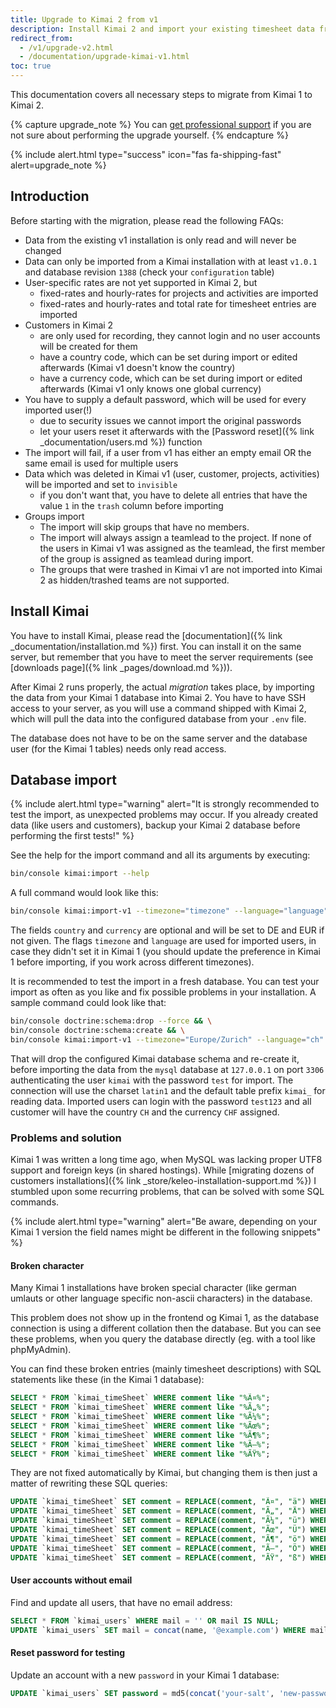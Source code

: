 ```yaml
---
title: Upgrade to Kimai 2 from v1
description: Install Kimai 2 and import your existing timesheet data from Kimai 1
redirect_from:
  - /v1/upgrade-v2.html
  - /documentation/upgrade-kimai-v1.html
toc: true
---
```


This documentation covers all necessary steps to migrate from Kimai 1 to Kimai 2.

{% capture upgrade_note %}
You can <a href="{% link _store/keleo-installation-support.md %}">get professional support</a> if you are not sure about performing the upgrade yourself. 
{% endcapture %}

{% include alert.html type="success" icon="fas fa-shipping-fast" alert=upgrade_note %} 

## Introduction

Before starting with the migration, please read the following FAQs:

- Data from the existing v1 installation is only read and will never be changed
- Data can only be imported from a Kimai installation with at least `v1.0.1` and database revision `1388` (check your `configuration` table)
- User-specific rates are not yet supported in Kimai 2, but
  - fixed-rates and hourly-rates for projects and activities are imported
  - fixed-rates and hourly-rates and total rate for timesheet entries are imported
- Customers in Kimai 2
  - are only used for recording, they cannot login and no user accounts will be created for them
  - have a country code, which can be set during import or edited afterwards (Kimai v1 doesn't know the country)
  - have a currency code, which can be set during import or edited afterwards (Kimai v1 only knows one global currency)
- You have to supply a default password, which will be used for every imported user(!)
  - due to security issues we cannot import the original passwords
  - let your users reset it afterwards with the [Password reset]({% link _documentation/users.md %}) function
- The import will fail, if a user from v1 has either an empty email OR the same email is used for multiple users
- Data which was deleted in Kimai v1 (user, customer, projects, activities) will be imported and set to `invisible`
  - if you don't want that, you have to delete all entries that have the value `1` in the `trash` column before importing
- Groups import
  - The import will skip groups that have no members. 
  - The import will always assign a teamlead to the project. If none of the users in Kimai v1 was assigned as the teamlead, the first member of the group is assigned as teamlead during import. 
  - The groups that were trashed in Kimai v1 are not imported into Kimai 2 as hidden/trashed teams are not supported.

## Install Kimai

You have to install Kimai, please read the [documentation]({% link _documentation/installation.md %}) first.
You can install it on the same server, but remember that you have to meet the server requirements (see [downloads page]({% link _pages/download.md %})).

After Kimai 2 runs properly, the actual *migration* takes place, by importing the data from your Kimai 1 database into Kimai 2.
You have to have SSH access to your server, as you will use a command shipped with Kimai 2, which will pull the data into the configured database from your `.env` file.

The database does not have to be on the same server and the database user (for the Kimai 1 tables) needs only read access.
     
## Database import

{% include alert.html type="warning" alert="It is strongly recommended to test the import, as unexpected problems may occur. If you already created data (like users and customers), backup your Kimai 2 database before performing the first tests!" %} 

See the help for the import command and all its arguments by executing:

```bash
bin/console kimai:import --help
```

A full command would look like this:
```bash
bin/console kimai:import-v1 --timezone="timezone" --language="language" --global "mysql://user:password@127.0.0.1:3306/database?charset=utf8" "db_prefix" "password" "country" "currency" 
```

The fields `country` and `currency` are optional and will be set to DE and EUR if not given.
The flags `timezone` and `language` are used for imported users, in case they didn't set it in Kimai 1 (you should update the preference in Kimai 1 before importing, if you work across different timezones).

It is recommended to test the import in a fresh database. You can test your import as often as you like and fix possible problems in your installation.
A sample command could look like that:
```bash
bin/console doctrine:schema:drop --force && \
bin/console doctrine:schema:create && \
bin/console kimai:import-v1 --timezone="Europe/Zurich" --language="ch" --global "mysql://kimai:test@127.0.0.1:3306/kimai?charset=latin1" "kimai_" "test123" "CH" "CHF"
```
That will drop the configured Kimai database schema and re-create it, before importing the data from the `mysql` database at `127.0.0.1` on port `3306` authenticating the user `kimai` with the password `test` for import.
The connection will use the charset `latin1` and the default table prefix `kimai_` for reading data. Imported users can login with the password `test123` and all customer will have the country `CH` and the currency `CHF` assigned.

### Problems and solution

Kimai 1 was written a long time ago, when MySQL was lacking proper UTF8 support and foreign keys (in shared hostings).
While [migrating dozens of customers installations]({% link _store/keleo-installation-support.md %}) I stumbled upon some recurring problems, 
that can be solved with some SQL commands.  

{% include alert.html type="warning" alert="Be aware, depending on your Kimai 1 version the field names might be different in the following snippets" %} 

#### Broken character

Many Kimai 1 installations have broken special character (like german umlauts or other language specific non-ascii characters) in the database.

This problem does not show up in the frontend og Kimai 1, as the database connection is using a different collation then the database. 
But you can see these problems, when you query the database directly (eg. with a tool like phpMyAdmin). 

You can find these broken entries (mainly timesheet descriptions) with SQL statements like these (in the Kimai 1 database):
```sql 
SELECT * FROM `kimai_timeSheet` WHERE comment like "%Ã¤%";
SELECT * FROM `kimai_timeSheet` WHERE comment like "%Ã„%";
SELECT * FROM `kimai_timeSheet` WHERE comment like "%Ã¼%";
SELECT * FROM `kimai_timeSheet` WHERE comment like "%Ãœ%";
SELECT * FROM `kimai_timeSheet` WHERE comment like "%Ã¶%";
SELECT * FROM `kimai_timeSheet` WHERE comment like "%Ã–%";
SELECT * FROM `kimai_timeSheet` WHERE comment like "%ÃŸ%";
```

They are not fixed automatically by Kimai, but changing them is then just a matter of rewriting these SQL queries:
```sql 
UPDATE `kimai_timeSheet` SET comment = REPLACE(comment, "Ã¤", "ä") WHERE comment like "%Ã¤%";
UPDATE `kimai_timeSheet` SET comment = REPLACE(comment, "Ã„", "Ä") WHERE comment like "%Ã„%";
UPDATE `kimai_timeSheet` SET comment = REPLACE(comment, "Ã¼", "ü") WHERE comment like "%Ã¼%";
UPDATE `kimai_timeSheet` SET comment = REPLACE(comment, "Ãœ", "Ü") WHERE comment like "%Ãœ%";
UPDATE `kimai_timeSheet` SET comment = REPLACE(comment, "Ã¶", "ö") WHERE comment like "%Ã¶%";
UPDATE `kimai_timeSheet` SET comment = REPLACE(comment, "Ã–", "Ö") WHERE comment like "%Ã–%";
UPDATE `kimai_timeSheet` SET comment = REPLACE(comment, "ÃŸ", "ß") WHERE comment like "%ÃŸ%";
```

#### User accounts without email

Find and update all users, that have no email address: 
```sql
SELECT * FROM `kimai_users` WHERE mail = '' OR mail IS NULL;
UPDATE `kimai_users` SET mail = concat(name, '@example.com') WHERE mail = '' OR mail IS NULL;
```

#### Reset password for testing

Update an account with a new `password` in your Kimai 1 database:
```sql
UPDATE `kimai_users` SET password = md5(concat('your-salt', 'new-password', 'your-salt')) WHERE userID = XYZ;
```
